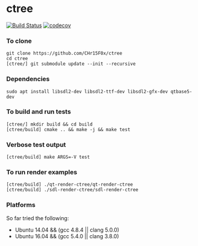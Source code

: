 # ctree 
[![Build Status](https://travis-ci.com/CHr15F0x/ctree.svg?branch=master)](https://travis-ci.com/CHr15F0x/ctree) [![codecov](https://codecov.io/gh/CHr15F0x/ctree/branch/master/graph/badge.svg)](https://codecov.io/gh/CHr15F0x/ctree)

### To clone
```
git clone https://github.com/CHr15F0x/ctree
cd ctree
[ctree/] git submodule update --init --recursive
```

### Dependencies
```
sudo apt install libsdl2-dev libsdl2-ttf-dev libsdl2-gfx-dev qtbase5-dev
```

### To build and run tests
```
[ctree/] mkdir build && cd build
[ctree/build] cmake .. && make -j && make test
```

### Verbose test output
```
[ctree/build] make ARGS=-V test
```

### To run render examples
```
[ctree/build] ./qt-render-ctree/qt-render-ctree
[ctree/build] ./sdl-render-ctree/sdl-render-ctree
```

### Platforms
So far tried the following:
- Ubuntu 14.04 && (gcc 4.8.4 || clang 5.0.0)
- Ubuntu 16.04 && (gcc 5.4.0 || clang 3.8.0)
